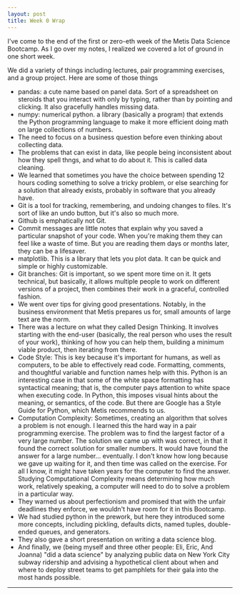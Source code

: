 ```yaml
---
layout: post
title: Week 0 Wrap
---
```


I've come to the end of the first or zero-eth week of the Metis Data Science Bootcamp. As I go over my notes, I realized we covered a lot of ground in one short week.


We did a variety of things including lectures, pair programming exercises, and a group project. Here are some of those things
- pandas: a cute name based on panel data. Sort of a spreadsheet on steroids that you interact with only by typing, rather than by pointing and clicking. It also gracefully handles missing data.
- numpy: numerical python. a library (basically a program) that extends the Python programming language to make it more efficient doing math on large collections of numbers.
- The need to focus on a business question before even thinking about collecting data.
- The problems that can exist in data, like people being inconsistent about how they spell thngs, and what to do about it. This is called data cleaning.
- We learned that sometimes you have the choice between spending 12 hours coding something to solve a tricky problem, or else searching for a solution that already exists, probably in software that you already have.
- Git is a tool for tracking, remembering, and undoing changes to files. It's sort of like an undo button, but it's also so much more.
- Github is emphatically not Git.
- Commit messages are little notes that explain why you saved a particular snapshot of your code. When you're making them they can feel like a waste of time. But you are reading them days or months later, they can be a lifesaver.
- matplotlib. This is a library that lets you plot data. It can be quick and simple or highly customizable. 
- Git branches: Git is important, so we spent more time on it. It gets technical, but basically, it allows multiple people to work on different versions of a project, then combines their work in a graceful, controlled fashion.
- We went over tips for giving good presentations. Notably, in the business environment that Metis prepares us for, small amounts of large text are the norm.
- There was a lecture on what they called Design Thinking. It involves starting with the end-user (basically, the real person who uses the result of your work), thinking of how you can help them, building a minimum viable product, then iterating from there.
- Code Style: This is key because it's important for humans, as well as computers, to be able to effectively read code. Formatting, comments, and thoughtful variable and function names help with this. Python is an interesting case in that some of the white space formatting has syntactical meaning; that is, the computer pays attention to white space when executing code. In Python, this imposes visual hints about the meaning, or semantics, of the code. But there are Google has a Style Guide for Python, which Metis recommends to us.
- Computation Complexity: Sometimes, creating an algorithm that solves a problem is not enough. I learned this the hard way in a pair programming exercise. The problem was to find the largest factor of a very large number. The solution we came up with was correct, in that it found the correct solution for smaller numbers. It would have found the answer for a large number... eventually. I don't know how long because we gave up waiting for it, and then time was called on the exercise. For all I know, it might have taken years for the computer to find the answer. Studying Computational Complexity means determining how much work, relatively speaking, a computer will need to do to solve a problem in a particular way.
- They warned us about perfectionism and promised that with the unfair deadlines they enforce, we wouldn't have room for it in this Bootcamp.
- We had studied python in the prework, but here they introduced some more concepts, including pickling, defaults dicts, named tuples, double-ended queues, and generators.
- They also gave a short presentation on writing a data science blog.
- And finally, we (being myself and three other people: Eli, Eric, And Joanna) "did a data science" by analyzing public data on New York City subway ridership and advising a hypothetical client about when and where to deploy street teams to get pamphlets for their gala into the most hands possible.

-----
